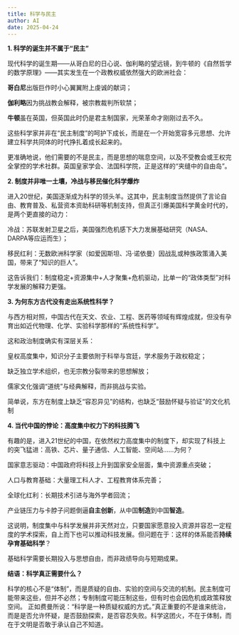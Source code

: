 ```yaml
---
title: 科学与民主
author: AI
date: 2025-04-24
---
```


**1. 科学的诞生并不属于“民主”**

现代科学的诞生期——从哥白尼的日心说、伽利略的望远镜，到牛顿的《自然哲学的数学原理》——其实发生在一个政教权威依然强大的欧洲社会：

**哥白尼**出版巨作时小心翼翼附上虔诚的献词；

**伽利略**因为挑战教会解释，被宗教裁判所软禁；

**牛顿**虽在英国，但英国此时仍是君主制国家，光荣革命才刚刚过去不久。

这些科学家并非在“民主制度”的呵护下成长，而是在一个开始宽容多元思想、允许建立科学共同体的时代挣扎着成长起来的。

更准确地说，他们需要的不是民主，而是思想的喘息空间，以及不受教会或王权完全掌控的学术社群。英国皇家学会、法国科学院，正是这样的“夹缝中的自由岛”。


**2. 制度并非唯一土壤，冷战与移民催化科学爆炸**


进入20世纪，美国逐渐成为科学的领头羊。这其中，民主制度当然提供了言论自由、教育普及、私营资本资助科研等机制支持，但真正引爆美国科学黄金时代的，是两个更直接的动力：

冷战：苏联发射卫星之后，美国强烈危机感下大力发展基础研究（NASA、DARPA等应运而生）；

移民红利：无数欧洲科学家（如爱因斯坦、冯·诺依曼）因战乱或种族政策涌入美国，带来了“知识的巨人”。

这告诉我们：制度稳定+资源集中+人才聚集+危机驱动，比单一的“政体类型”对科学发展的解释力更强。


**3. 为何东方古代没有走出系统性科学？**


与西方相对照，中国古代在天文、农业、工程、医药等领域有辉煌成就，但没有孕育出如近代物理、化学、实验科学那样的“系统性科学”。

这和政治制度确实有深层关系：

皇权高度集中，知识分子主要依附于科举与宫廷，学术服务于政权稳定；

缺乏独立学术组织，也无宗教分裂带来的思想解放；

儒家文化强调“道统”与经典解释，而非挑战与实验。

简单说，东方在制度上缺乏“容忍异见”的结构，也缺乏“鼓励怀疑与验证”的文化机制


**4. 当代中国的悖论：高度集中权力下的科技腾飞**

有趣的是，进入21世纪的中国，在依然权力高度集中的制度下，却实现了科技上的突飞猛进：高铁、芯片、量子通信、人工智能、空间站……为何？

国家意志驱动：中国政府将科技上升到国家安全层面，集中资源重点突破；

人口与教育基础：大量理工科人才、工程教育体系完善；

全球化红利：长期技术引进与海外学者回流；

产业链压力与卡脖子问题倒逼**自主创新**，从中国**制造**到中国**智造**。

这说明，制度集中与科学发展并非天然对立，只要国家愿意投入资源并容忍一定程度的学术探索，自上而下也可以推动科技发展。但问题在于：这样的体系能否**持续孕育基础科学**？

基础科学需要长期投入与思想自由，而非政绩导向与短期成果。

**结语：科学真正需要什么？**

科学的核心不是“体制”，而是质疑的自由、实验的空间与交流的机制。民主制度可能带来这些，但并不必然；专制制度可能压制这些，但有时也会因危机或政策释放空间。
正如费曼所说：“科学是一种质疑权威的方式。”真正重要的不是谁来统治，而是是否允许怀疑，是否鼓励探索，是否容忍失败。科学这团火，不在于体制，而在于文明是否敢于承认自己不知道。

